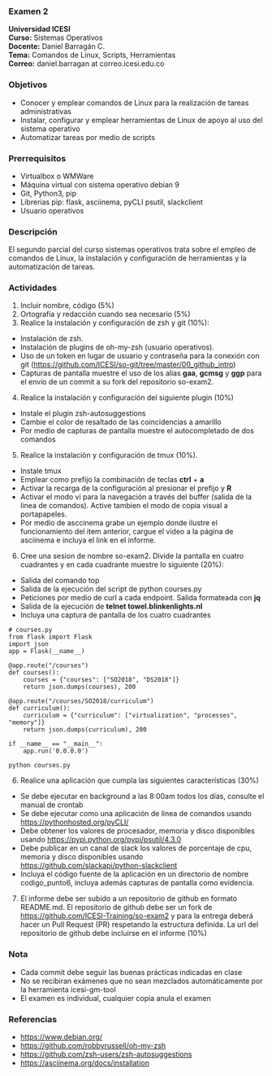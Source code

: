 ### Examen 2
**Universidad ICESI**  
**Curso:** Sistemas Operativos  
**Docente:** Daniel Barragán C.  
**Tema:** Comandos de Linux, Scripts, Herramientas  
**Correo:** daniel.barragan at correo.icesi.edu.co

### Objetivos
* Conocer y emplear comandos de Linux para la realización de tareas administrativas
* Instalar, configurar y emplear herramientas de Linux de apoyo al uso del sistema operativo
* Automatizar tareas por medio de scripts

### Prerrequisitos
* Virtualbox o WMWare
* Máquina virtual con sistema operativo debian 9
* Git, Python3, pip
* Librerias pip: flask, asciinema, pyCLI psutil, slackclient
* Usuario operativos

### Descripción
El segundo parcial del curso sistemas operativos trata sobre el empleo de comandos de Linux, la instalación y configuración de herramientas y la automatización de tareas.

### Actividades
1. Incluir nombre, código (5%)
2. Ortografía y redacción cuando sea necesario (5%)
3. Realice la instalación y configuración de zsh y git (10%):
 * Instalación de zsh.
 * Instalación de plugins de oh-my-zsh (usuario operativos).
 * Uso de un token en lugar de usuario y contraseña para la conexión con git (https://github.com/ICESI/so-git/tree/master/00_github_intro)
 * Capturas de pantalla muestre el uso de los alias **gaa**, **gcmsg** y **ggp** para el envío de un commit a su fork del repositorio so-exam2.
4. Realice la instalación y configuración del siguiente plugin (10%)
 * Instale el plugin zsh-autosuggestions
 * Cambie el color de resaltado de las coincidencias a amarillo
 * Por medio de capturas de pantalla muestre el autocompletado de dos comandos
5. Realice la instalación y configuración de tmux (10%).
 * Instale tmux
 * Emplear como prefijo la combinación de teclas **ctrl** + **a**
 * Activar la recarga de la configuración al presionar el prefijo y **R**
 * Activar el modo vi para la navegación a través del buffer (salida de la linea de comandos). Active tambien el modo de copia visual a portapapeles.
 * Por medio de asccinema grabe un ejemplo donde ilustre el funcionamiento del item anterior, cargue el video a la página de asciinema e incluya el link en el informe.
6. Cree una sesion de nombre so-exam2. Divide la pantalla en cuatro cuadrantes y en cada cuadrante muestre lo siguiente (20%):
 * Salida del comando top
 * Salida de la ejecución del script de python courses.py
 * Peticiones por medio de curl a cada endpoint. Salida formateada con **jq**
 * Salida de la ejecución de **telnet towel.blinkenlights.nl**
 * Incluya una captura de pantalla de los cuatro cuadrantes

  ```
  # courses.py
  from flask import Flask
  import json
  app = Flask(__name__)

  @app.route("/courses")
  def courses():
      courses = {"courses": ["SO2018", "DS2018"]}
      return json.dumps(courses), 200

  @app.route("/courses/SO2018/curriculum")
  def curriculum():
      curriculum = {"curriculum": ["virtualization", "processes", "memory"]}
      return json.dumps(curriculum), 200

  if __name__ == "__main__":
      app.run('0.0.0.0')
  ```
  ```
  python courses.py
  ```
6. Realice una aplicación que cumpla las siguientes características (30%)
 * Se debe ejecutar en background a las 8:00am todos los días, consulte el manual de crontab
 * Se debe ejecutar como una aplicación de linea de comandos usando https://pythonhosted.org/pyCLI/
 * Debe obtener los valores de procesador, memoria y disco disponibles usando https://pypi.python.org/pypi/psutil/4.3.0
 * Debe publicar en un canal de slack los valores de porcentaje de cpu, memoria y disco disponibles usando  https://github.com/slackapi/python-slackclient
 * Incluya el código fuente de la aplicación en un directorio de nombre codigo_punto6, incluya además capturas de pantalla como evidencia.
7. El informe debe ser subido a un repositorio de github en formato README.md. El repositorio de github debe ser un fork de https://github.com/ICESI-Training/so-exam2 y para la entrega deberá hacer un Pull Request (PR) respetando la estructura definida. La url del repositorio de github debe incluirse en el informe (10%)  

### Nota
* Cada commit debe seguir las buenas prácticas indicadas en clase
* No se recibiran exámenes que no sean mezclados automáticamente por la herramienta icesi-gm-tool
* El examen es individual, cualquier copia anula el examen

### Referencias
* https://www.debian.org/  
* https://github.com/robbyrussell/oh-my-zsh
* https://github.com/zsh-users/zsh-autosuggestions
* https://asciinema.org/docs/installation
